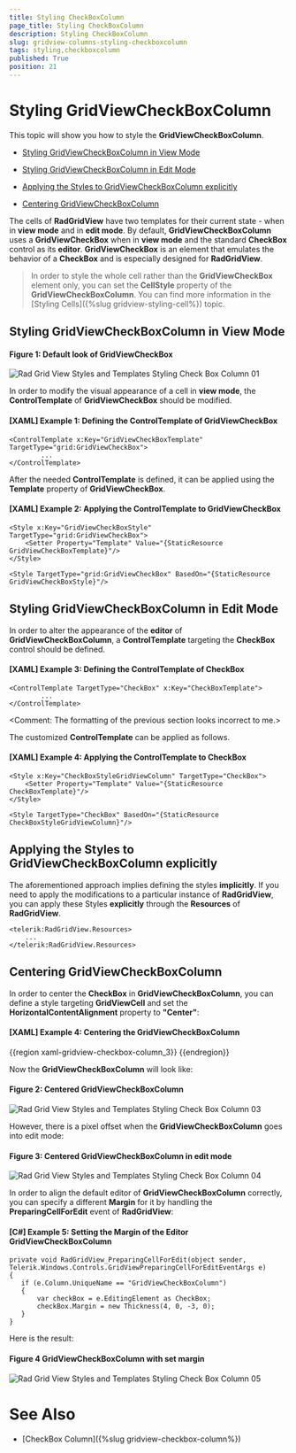 ```yaml
---
title: Styling CheckBoxColumn
page_title: Styling CheckBoxColumn
description: Styling CheckBoxColumn
slug: gridview-columns-styling-checkboxcolumn
tags: styling,checkboxcolumn
published: True
position: 21
---
```


# Styling GridViewCheckBoxColumn

This topic will show you how to style the __GridViewCheckBoxColumn__.

* [Styling GridViewCheckBoxColumn in View Mode](#styling-gridviewcheckboxcolumn-in-view-mode)

* [Styling GridViewCheckBoxColumn in Edit Mode](#styling-gridviewcheckboxcolumn-in-edit-mode)

* [Applying the Styles to GridViewCheckBoxColumn explicitly](#applying-the-styles-to-gridviewcheckboxcolumn-explicitly)

* [Centering GridViewCheckBoxColumn](#centering-gridviewcheckboxcolumn) 

The cells of __RadGridView__ have two templates for their current state - when in __view mode__ and in __edit mode__. By default, __GridViewCheckBoxColumn__ uses a __GridViewCheckBox__ when in __view mode__ and the standard __CheckBox__ control as its __editor__. __GridViewCheckBox__ is an element that emulates the behavior of a __CheckBox__ and is especially designed for __RadGridView__. 

>In order to style the whole cell rather than the __GridViewCheckBox__ element only, you can set the __CellStyle__ property of the __GridViewCheckBoxColumn__. You can find more information in the [Styling Cells]({%slug gridview-styling-cell%}) topic. 

## Styling GridViewCheckBoxColumn in View Mode

#### __Figure 1: Default look of GridViewCheckBox__
        
![Rad Grid View Styles and Templates Styling Check Box Column 01](images/RadGridView_Styles_and_Templates_Styling_CheckBoxColumn_01.PNG)


In order to modify the visual appearance of a cell in __view mode__, the __ControlTemplate__ of __GridViewCheckBox__ should be modified.

#### __[XAML] Example 1: Defining the ControlTemplate of GridViewCheckBox__

	<ControlTemplate x:Key="GridViewCheckBoxTemplate" TargetType="grid:GridViewCheckBox">
            ...
    </ControlTemplate>


After the needed __ControlTemplate__ is defined, it can be applied using the __Template__ property of __GridViewCheckBox__.

#### __[XAML] Example 2: Applying the ControlTemplate to GridViewCheckBox__

	<Style x:Key="GridViewCheckBoxStyle" TargetType="grid:GridViewCheckBox">
    	<Setter Property="Template" Value="{StaticResource GridViewCheckBoxTemplate}"/>
	</Style>

	<Style TargetType="grid:GridViewCheckBox" BasedOn="{StaticResource GridViewCheckBoxStyle}"/>


## Styling GridViewCheckBoxColumn in Edit Mode


In order to alter the appearance of the __editor__ of __GridViewCheckBoxColumn__, a __ControlTemplate__ targeting the __CheckBox__ control should be defined.

#### __[XAML] Example 3: Defining the ControlTemplate of CheckBox__

	<ControlTemplate TargetType="CheckBox" x:Key="CheckBoxTemplate">
            ...
    </ControlTemplate>

<Comment: The formatting of the previous section looks incorrect to me.>

The customized __ControlTemplate__ can be applied as follows.

#### __[XAML] Example 4: Applying the ControlTemplate to CheckBox__

	<Style x:Key="CheckBoxStyleGridViewColumn" TargetType="CheckBox">
    	<Setter Property="Template" Value="{StaticResource CheckBoxTemplate}"/>
    </Style>

    <Style TargetType="CheckBox" BasedOn="{StaticResource CheckBoxStyleGridViewColumn}"/>

## Applying the Styles to GridViewCheckBoxColumn explicitly

The aforementioned approach implies defining the styles __implicitly__. If you need to apply the modifications to a particular instance of __RadGridView__, you can apply these Styles __explicitly__ through the __Resources__ of __RadGridView__.

	<telerik:RadGridView.Resources>
		...
	</telerik:RadGridView.Resources>

## Centering GridViewCheckBoxColumn

In order to center the __CheckBox__ in __GridViewCheckBoxColumn__, you can define a style targeting __GridViewCell__ and set the __HorizontalContentAlignment__ property to __"Center"__:

####  __[XAML] Example 4: Centering the GridViewCheckBoxColumn__

{{region xaml-gridview-checkbox-column_3}}
	<Style x:Key="MyCheckBoxColumnCellStyle" TargetType="telerik:GridViewCell">
	    <Setter Property="HorizontalContentAlignment" Value="Center"/>
	</Style>
{{endregion}}


Now the __GridViewCheckBoxColumn__ will look like:

#### __Figure 2: Centered GridViewCheckBoxColumn__     

![Rad Grid View Styles and Templates Styling Check Box Column 03](images/RadGridView_Styles_and_Templates_Styling_CheckBoxColumn_03.PNG)

However, there is a pixel offset when the __GridViewCheckBoxColumn__ goes into edit mode:

#### __Figure 3: Centered GridViewCheckBoxColumn in edit mode__       

![Rad Grid View Styles and Templates Styling Check Box Column 04](images/RadGridView_Styles_and_Templates_Styling_CheckBoxColumn_04.PNG)

In order to align the default editor of __GridViewCheckBoxColumn__ correctly, you can specify a different __Margin__ for it by handling the __PreparingCellForEdit__ event of __RadGridView__:
        

#### __[C#] Example 5: Setting the Margin of the Editor GridViewCheckBoxColumn__

	private void RadGridView_PreparingCellForEdit(object sender, Telerik.Windows.Controls.GridViewPreparingCellForEditEventArgs e)
	{
	   if (e.Column.UniqueName == "GridViewCheckBoxColumn")
	   {
	       var checkBox = e.EditingElement as CheckBox;
	       checkBox.Margin = new Thickness(4, 0, -3, 0);
	   }
	}

Here is the result:

#### __Figure 4 GridViewCheckBoxColumn with set margin__
        
![Rad Grid View Styles and Templates Styling Check Box Column 05](images/RadGridView_Styles_and_Templates_Styling_CheckBoxColumn_05.PNG)


# See Also

 * [CheckBox Column]({%slug gridview-checkbox-column%})
